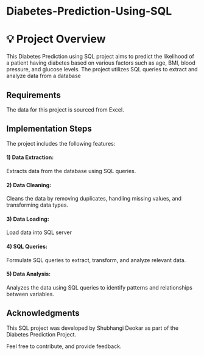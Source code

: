 # Diabetes-Prediction-Using-SQL

# 💡 Project Overview

This Diabetes Prediction using SQL project aims to predict the likelihood of a patient having diabetes based on various factors such as age, BMI, blood pressure, and glucose levels. The project utilizes SQL queries to extract and analyze data from a database

## Requirements

The data for this project is sourced from Excel.


## Implementation Steps

 The project includes the following features:
#### 1) Data Extraction:
Extracts data from the database using SQL queries.

#### 2) Data Cleaning: 
Cleans the data by removing duplicates, handling missing values, and transforming data types.

#### 3) Data Loading:
Load data into SQL server

#### 4) SQL Queries:
Formulate SQL queries to extract, transform, and analyze relevant data.

#### 5) Data Analysis: 
Analyzes the data using SQL queries to identify patterns and relationships between variables.


## Acknowledgments

This SQL project was developed by Shubhangi Deokar as part of the Diabetes Prediction Project.

Feel free to contribute, and provide feedback. 
